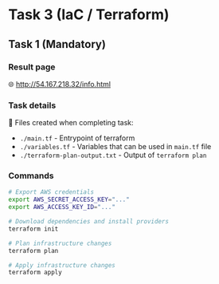 # Task 3 (IaC / Terraform)

## Task 1 (Mandatory)
### Result page
:globe_with_meridians: http://54.167.218.32/info.html


### Task details

:memo: Files created when completing task:
- `./main.tf` - Entrypoint of terraform
- `./variables.tf` - Variables that can be used in `main.tf` file
- `./terraform-plan-output.txt` - Output of `terraform plan`

### Commands

``` bash
# Export AWS credentials
export AWS_SECRET_ACCESS_KEY="..."
export AWS_ACCESS_KEY_ID="..."

# Download dependencies and install providers
terraform init

# Plan infrastructure changes
terraform plan

# Apply infrastructure changes
terraform apply

```
